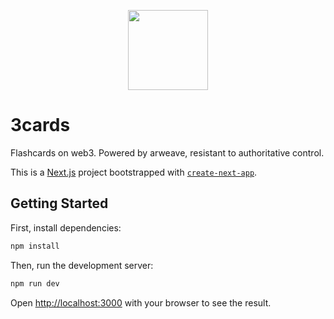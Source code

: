 <p align="center">
  <a href="https://lukew3-3cardss.netlify.app">
    <img src="https://user-images.githubusercontent.com/47042841/179059165-24a274d4-9262-4709-a702-22df7101ea93.svg" height="128">
  </a>
</p>

# 3cards
Flashcards on web3. Powered by arweave, resistant to authoritative control.

This is a [Next.js](https://nextjs.org/) project bootstrapped with [`create-next-app`](https://github.com/vercel/next.js/tree/canary/packages/create-next-app).

## Getting Started

First, install dependencies:
```bash
npm install
```

Then, run the development server:
```bash
npm run dev
```

Open [http://localhost:3000](http://localhost:3000) with your browser to see the result.
